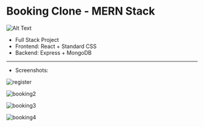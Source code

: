 # Booking Clone - MERN Stack

![Alt Text](https://media0.giphy.com/media/v1.Y2lkPTc5MGI3NjExYTI2MDYwNjgzMmFjYmM2ZDM2MmVmYWQzMTkyZjM2NmVhNjRmZThhYSZjdD1n/3E62V8OtxsqYDmNZOw/giphy.gif)

- Full Stack Project
- Frontend: React + Standard CSS
- Backend: Express + MongoDB

---------------------------
- Screenshots:

![register](https://user-images.githubusercontent.com/120139042/225174527-cd973135-0a6e-4d12-a1e5-31af55d3482f.png)

![booking2](https://user-images.githubusercontent.com/120139042/224383548-4c4c0489-ff2e-46ac-8add-2bb3270ae984.png)

![booking3](https://user-images.githubusercontent.com/120139042/224458905-e15e5872-82c6-4393-89a2-ff21d3bc25c8.png)

![booking4](https://user-images.githubusercontent.com/120139042/224458914-6b48d45a-b3ab-4e6b-b628-93dbc84dd652.png)

